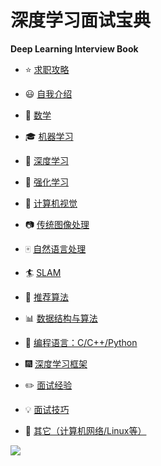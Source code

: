 # 深度学习面试宝典

**Deep Learning Interview Book**

- :star: [求职攻略](https://github.com/amusi/AI-Job-Notes)

- :smiley: [自我介绍](docs/自我介绍.md)
- :1234: [数学](docs/数学.md)
- :mortar_board: [机器学习](docs/机器学习.md)
- :closed_book: [深度学习](docs/深度学习.md)
- :green_book: [强化学习](docs/强化学习.md)
- :eyes: [计算机视觉](docs/计算机视觉.md)
- :camera: [传统图像处理](docs/传统图像处理.md)
- :mahjong: [自然语言处理](docs/自然语言处理.md)
- :surfer: [SLAM](docs/SLAM.md)
- :busts_in_silhouette: [推荐算法](docs/推荐算法.md)
- :bar_chart: [数据结构与算法](docs/数据结构与算法.md)
- :snake: [编程语言：C/C++/Python](docs/编程语言.md)
- :fireworks: [深度学习框架](docs/深度学习框架.md)
- :pencil2: [面试经验](docs/面试经验.md)
- :bulb: [面试技巧](docs/面试技巧.md)
- :mega: [其它（计算机网络/Linux等）](docs/其它.md)

![](docs/imgs/DLIB-Mindmap.png)


